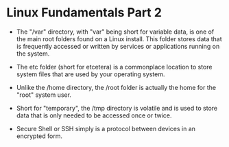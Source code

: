 # Linux Fundamentals Part 2

- The "/var" directory, with "var" being short for variable data,  is one of the main root folders found on a Linux install. This folder stores data that is frequently accessed or written by services or applications running on the system.
- The etc folder (short for etcetera) is a commonplace location to store system files that are used by your operating system. 
- Unlike the /home directory, the /root folder is actually the home for the "root" system user.
- Short for "temporary", the /tmp directory is volatile and is used to store data that is only needed to be accessed once or twice.

- Secure Shell or SSH simply is a protocol between devices in an encrypted form. 

